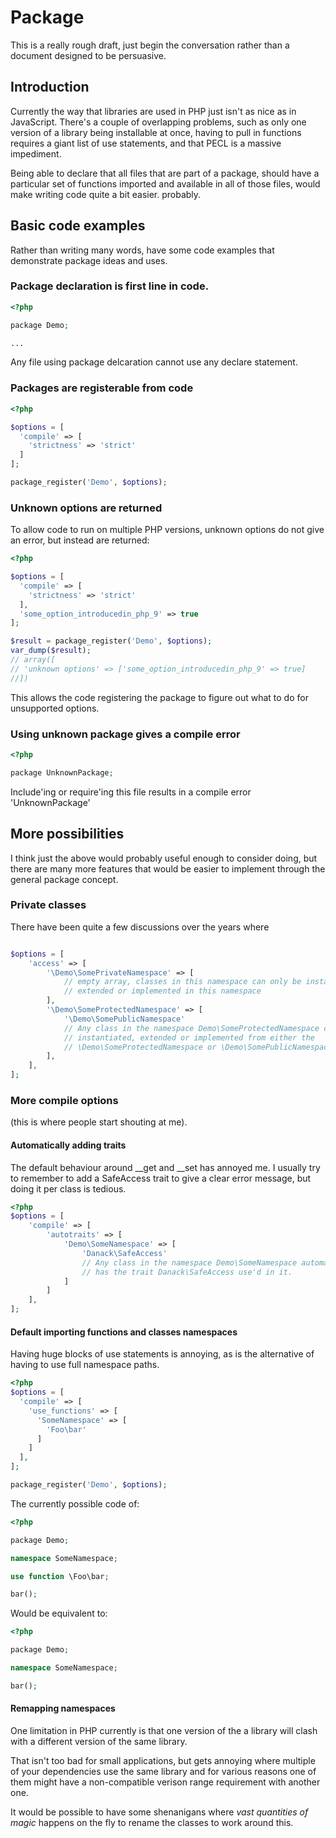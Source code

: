 # Package

This is a really rough draft, just begin the conversation rather than a document designed to be persuasive.

## Introduction

Currently the way that libraries are used in PHP just isn't as nice as in JavaScript. There's a couple of overlapping problems, such as only one version of a library being installable at once, having to pull in functions requires a giant list of use statements, and that PECL is a massive impediment.

Being able to declare that all files that are part of a package, should have a particular set of functions imported and available in all of those files, would make writing code quite a bit easier. probably.

## Basic code examples

Rather than writing many words, have some code examples that demonstrate package ideas and uses.

### Package declaration is first line in code.

```php
<?php

package Demo;

...

```

Any file using package delcaration cannot use any declare statement.

### Packages are registerable from code

```php
<?php

$options = [
  'compile' => [
    'strictness' => 'strict'
  ]
];

package_register('Demo', $options);
```

### Unknown options are returned

To allow code to run on multiple PHP versions, unknown options do not give an error, but instead are returned:

```php
<?php

$options = [
  'compile' => [
    'strictness' => 'strict'
  ],
  'some_option_introducedin_php_9' => true
];

$result = package_register('Demo', $options);
var_dump($result);
// array([
// 'unknown options' => ['some_option_introducedin_php_9' => true] 
//])
```

This allows the code registering the package to figure out what to do for unsupported options.

### Using unknown package gives a compile error

```php
<?php

package UnknownPackage;

```

Include'ing or require'ing this file results in a compile error 'UnknownPackage'


## More possibilities

I think just the above would probably useful enough to consider doing, but there are many more features that would be easier to implement through the general package concept.


### Private classes

There have been quite a few discussions over the years where


```php

$options = [
    'access' => [
        '\Demo\SomePrivateNamespace' => [
            // empty array, classes in this namespace can only be instantiated,
            // extended or implemented in this namespace
        ],
        '\Demo\SomeProtectedNamespace' => [
            '\Demo\SomePublicNamespace'
            // Any class in the namespace Demo\SomeProtectedNamespace can only be
            // instantiated, extended or implemented from either the 
            // \Demo\SomeProtectedNamespace or \Demo\SomePublicNamespace namespace
        ],
    ],
];

```


### More compile options

(this is where people start shouting at me).

#### Automatically adding traits

The default behaviour around __get and __set has annoyed me. I usually try to remember to add a SafeAccess trait to give a clear error message, but doing it per class is tedious. 

```php
<?php
$options = [
    'compile' => [
        'autotraits' => [
            'Demo\SomeNamespace' => [
                'Danack\SafeAccess'
                // Any class in the namespace Demo\SomeNamespace automatically
                // has the trait Danack\SafeAccess use'd in it.  
            ]
        ]
    ],
];

```


#### Default importing functions and classes namespaces

Having huge blocks of use statements is annoying, as is the alternative of having to use full namespace paths.

```php
<?php
$options = [
  'compile' => [
    'use_functions' => [
      'SomeNamespace' => [
        'Foo\bar'  
      ]
    ]
  ],
];

package_register('Demo', $options);
```

The currently possible code of:
```php
<?php

package Demo;

namespace SomeNamespace;

use function \Foo\bar;

bar();
```

Would be equivalent to:
```php
<?php

package Demo;

namespace SomeNamespace;

bar();
```


#### Remapping namespaces

One limitation in PHP currently is that one version of the a library will clash with a different version of the same library.

That isn't too bad for small applications, but gets annoying where multiple of your dependencies use the same library and for various reasons one of them might have a non-compatible verison range requirement with another one.


It would be possible to have some shenanigans where *vast quantities of magic* happens on the fly to rename the classes to work around this.









